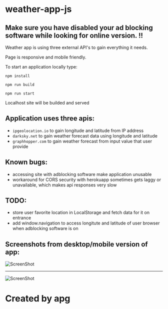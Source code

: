 # weather-app-js
## Make sure you have disabled your ad blocking software while looking for online version. !!

Weather app is using three external API's to gain everything it needs. 

Page is responsive and mobile friendly.

To start an application locally type:
```
npm install
```
```
npm run build
```
```
npm run start
```

Localhost site will be builded and served

## Application uses three apis:
* `ipgeolocation.io` to gain longitude and latitude from IP address
* `darksky.net` to gain weather forecast data using longitude and latitude
* `graphhopper.com` to gain weather forecast from input value that user provide

## Known bugs:
* accessing site with adblocking software make application unusable
* workaround for CORS security with herokuapp sometimes gets laggy or unavailable, which makes api responses very slow

## TODO:
* store user favorite location in LocalStorage and fetch data for it on entrance
* add window.navigation to access longitute and latitude of user browser when adblocking software is on

## Screenshots from desktop/mobile version of app:
![ScreenShot](https://i.ibb.co/gjcTPmD/apg-weather-apg-desktop.png)

___

![ScreenShot](https://i.ibb.co/GdBTMLq/apg-weather-apg-mobile.png)





# Created by apg
